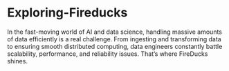 # Exploring-Fireducks
In the fast-moving world of AI and data science, handling massive amounts of data efficiently is a real challenge. From ingesting and transforming data to ensuring smooth distributed computing, data engineers constantly battle scalability, performance, and reliability issues. That’s where FireDucks shines.
